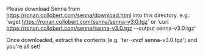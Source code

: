 Please download Senna from https://ronan.collobert.com/senna/download.html into this directory.
e.g.:
 'wget https://ronan.collobert.com/senna/senna-v3.0.tgz'
or
 'curl https://ronan.collobert.com/senna/senna-v3.0.tgz --output senna-v3.0.tgz'

Once downloaded, extract the contents (e.g. 'tar -xvzf senna-v3.0.tgz') and you're all set!
